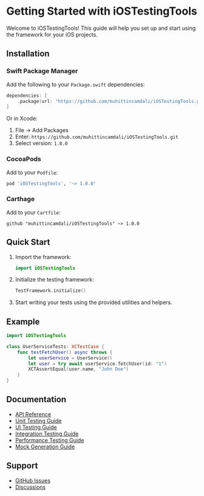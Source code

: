 # Getting Started with iOSTestingTools

Welcome to iOSTestingTools! This guide will help you set up and start using the framework for your iOS projects.

## Installation

### Swift Package Manager

Add the following to your `Package.swift` dependencies:

```swift
dependencies: [
    .package(url: "https://github.com/muhittincamdali/iOSTestingTools.git", from: "1.0.0")
]
```

Or in Xcode:
1. File → Add Packages
2. Enter: `https://github.com/muhittincamdali/iOSTestingTools.git`
3. Select version: `1.0.0`

### CocoaPods

Add to your `Podfile`:

```ruby
pod 'iOSTestingTools', '~> 1.0.0'
```

### Carthage

Add to your `Cartfile`:

```
github "muhittincamdali/iOSTestingTools" ~> 1.0.0
```

## Quick Start

1. Import the framework:
   ```swift
   import iOSTestingTools
   ```
2. Initialize the testing framework:
   ```swift
   TestFramework.initialize()
   ```
3. Start writing your tests using the provided utilities and helpers.

## Example

```swift
import iOSTestingTools

class UserServiceTests: XCTestCase {
    func testFetchUser() async throws {
        let userService = UserService()
        let user = try await userService.fetchUser(id: "1")
        XCTAssertEqual(user.name, "John Doe")
    }
}
```

## Documentation

- [API Reference](API.md)
- [Unit Testing Guide](UnitTestingGuide.md)
- [UI Testing Guide](UITestingGuide.md)
- [Integration Testing Guide](IntegrationTestingGuide.md)
- [Performance Testing Guide](PerformanceTestingGuide.md)
- [Mock Generation Guide](MockGenerationGuide.md)

## Support

- [GitHub Issues](https://github.com/muhittincamdali/iOSTestingTools/issues)
- [Discussions](https://github.com/muhittincamdali/iOSTestingTools/discussions)